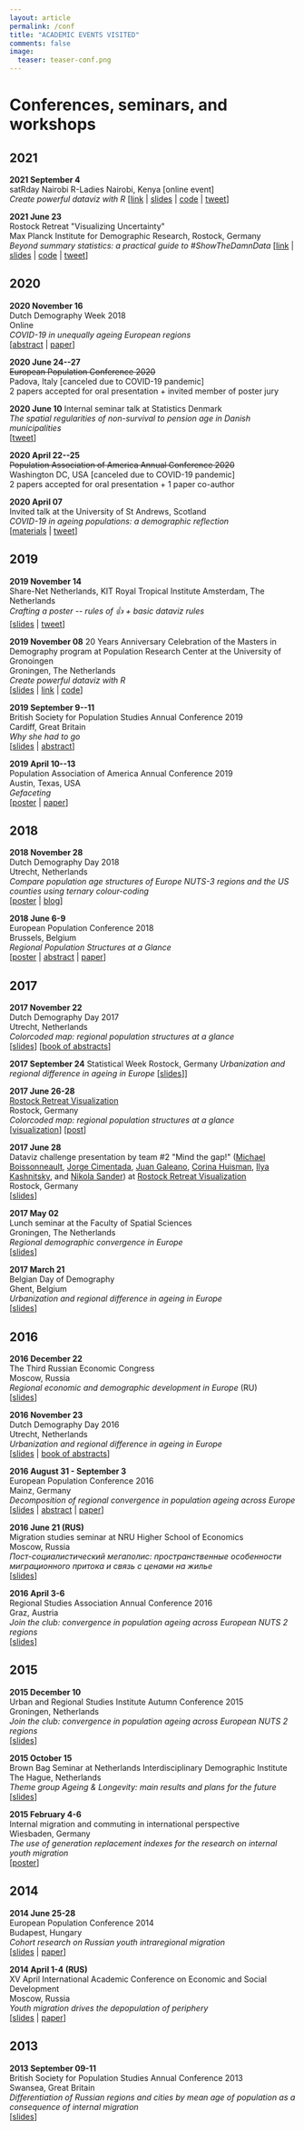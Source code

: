 ```yaml
---
layout: article
permalink: /conf
title: "ACADEMIC EVENTS VISITED"
comments: false
image:
  teaser: teaser-conf.png
---
```


# Conferences, seminars, and workshops


## 2021


**2021 September 4**  
satRday Nairobi
R-Ladies Nairobi, Kenya [online event]  
*Create powerful dataviz with R*
[[link](https://nairobi2021.satrdays.org) | 
[slides](https://ikashnitsky.github.io/share/slides/2109-r-ladies.html) | 
[code](https://bit.ly/rladies21ik) | 
[tweet](https://twitter.com/RLadiesNairobi/status/1428722294189404161)]

**2021 June 23**  
Rostock Retreat "Visualizing Uncertainty"  
Max Planck Institute for Demographic Research, Rostock, Germany  
*Beyond summary statistics: a practical guide to #ShowTheDamnData*
[[link](https://rostock-retreat.org) | 
[slides](https://ikashnitsky.github.io/share/slides/2106-rostock-retreat.html) | 
[code](https://gist.github.com/ikashnitsky/60fc613f5ffd367f5bc66361eb14b874) | 
[tweet](https://twitter.com/ikashnitsky/status/1407693167420493834)]



## 2020

**2020 November 16**  
Dutch Demography Week 2018   
Online  
*COVID-19 in unequally ageing European regions*  
[[abstract](www.nvdemografie.nl/en/news/nederlandse-demografieweek-2020/#) | 
[paper](https://doi.org/10.1016/j.worlddev.2020.105170)]  

**2020 June 24--27**  
~~European Population Conference 2020~~  
Padova, Italy [canceled due to COVID-19 pandemic]  
2 papers accepted for oral presentation + invited member of poster jury

**2020 June 10**
Internal seminar talk at Statistics Denmark  
*The spatial regularities of non-survival to pension age in Danish municipalities*  
[[tweet](https://twitter.com/PopulationEU/status/1252961026854748160)]

**2020 April 22--25**  
~~Population Association of America Annual Conference 2020~~   
Washington DC, USA [canceled due to COVID-19 pandemic]  
2 papers accepted for oral presentation + 1 paper co-author

**2020 April 07**  
Invited talk at the University of St Andrews, Scotland  
*COVID-19 in ageing populations: a demographic reflection*  
[[materials](https://gist.github.com/ikashnitsky/65463d9033aeffddfd7d6db5c6183c8a) | 
[tweet](https://twitter.com/ikashnitsky/status/1251221949591834629)]



## 2019

**2019 November 14**  
Share-Net Netherlands, KIT Royal Tropical Institute
Amsterdam, The Netherlands  
*Crafting a poster -- rules of 👍 + basic dataviz rules*  
[[slides](https://ikashnitsky.github.io/share/1911-sharenet-poster/slides.html) | 
[tweet](https://twitter.com/ShareNet/status/1194976121869291520)]


**2019 November 08**
20 Years Anniversary Celebration of the Masters in Demography program at Population Research Center at the University of Gronoingen  
Groningen, The Netherlands  
*Create powerful dataviz with R*  
[[slides](https://ikashnitsky.github.io/share/1911-prc20-dataviz/slides.html#/) | 
[link](https://www.rug.nl/research/ursi/prc/anniversary?lang=en) | 
[code](https://gist.github.com/ikashnitsky/2800295e304b4858be553432de4a0d11)]

**2019 September 9--11**  
British Society for Population Studies Annual Conference 2019  
Cardiff, Great Britain  
*Why she had to go*  
[[slides](/share/slides/1909-bsps-ik.pdf) | 
[abstract](https://www.lse.ac.uk/social-policy/research/Research-clusters/british-society-for-population-studies/Assets/documents/Migration-mobilities-abstracts.pdf)]

**2019 April 10--13**  
Population Association of America Annual Conference 2019   
Austin, Texas, USA  
*Gefaceting*  
[[poster](/share/slides/1904-paa-poster.pdf) | 
[paper](https://doi.org/10/ggnfjs)]


## 2018

**2018 November 28**  
Dutch Demography Day 2018  
Utrecht, Netherlands  
*Compare population age structures of Europe NUTS-3 regions and the US counties using ternary colour-coding*  
[[poster](images/181203/compare-poster.png) | 
[blog](/2018/ddd-poster/)]   

**2018 June 6-9**  
European Population Conference 2018  
Brussels, Belgium  
*Regional Population Structures at a Glance*  
[[poster](/the-lancet-2018/colorcoded-map-ikashnitsky-jschoeley.png) | 
[abstract](https://eaps.confex.com/eaps/2018/meetingapp.cgi/Paper/2436) | 
[paper](/share/papers/kashnitsky2018tl)]  


## 2017

**2017 November 22**  
Dutch Demography Day 2017  
Utrecht, Netherlands  
*Colorcoded map: regional population structures at a glance*  
[[slides](/share/slides/1711-ddd-ik.html)] 
[[book of abstracts](/share/slides/1711-ddd-book.pdf)] 


**2017 September 24**
Statistical Week
Rostock, Germany 
*Urbanization and regional difference in ageing in Europe*
[[slides](/share/slides/1703-vvd-ik.html)]] 

**2017 June 26-28**  
[Rostock Retreat Visualization](https://twitter.com/RostockRetreat)  
Rostock, Germany  
*Colorcoded map: regional population structures at a glance*  
[[visualization](/share/slides/1706-mind-the-gap.pdf)] 
[[post](https://ikashnitsky.github.io/2017/colorcoded-map/)]

**2017 June 28**  
Dataviz challenge presentation by team #2 "Mind the gap!" ([Michael Boissonneault](https://twitter.com/michaelboiss), [Jorge Cimentada](https://twitter.com/cimentadaj), [Juan Galeano](https://twitter.com/GEDEM_CED), [Corina Huisman](https://twitter.com/CorinaHuisman), [Ilya Kashnitsky](https://twitter.com/ikashnitsky), and [Nikola Sander](https://twitter.com/nikolasander)) at [Rostock Retreat Visualization](https://twitter.com/RostockRetreat)  
Rostock, Germany  
[[slides](/share/slides/1706-mind-the-gap.pdf)]  

**2017 May 02**  
Lunch seminar at the Faculty of Spatial Sciences  
Groningen, The Netherlands  
*Regional demographic convergence in Europe*   
[[slides](share/slides/1705-rug-ik.html)]  


**2017 March 21**  
Belgian Day of Demography  
Ghent, Belgium  
*Urbanization and regional difference in ageing in Europe*  
[[slides](/share/slides/1703-vvd-ik.html)]
  

## 2016
**2016 December 22**  
The Third Russian Economic Congress  
Moscow, Russia  
*Regional economic and demographic development in Europe* (RU)  
[[slides](/share/slides/1612-rec-ik.html)]

**2016 November 23**  
Dutch Demography Day 2016  
Utrecht, Netherlands  
*Urbanization and regional difference in ageing in Europe*  
[[slides](/share/slides/1611-ddd-ik.pdf) | 
[book of abstracts](/share/slides/1611-ddd-book.pdf)]  

**2016 August 31 - September 3**  
European Population Conference 2016  
Mainz, Germany  
*Decomposition of regional convergence in population ageing across Europe*  
[[slides](/share/slides/1609-epc-ik.pdf) | 
[abstract](http://epc2016.princeton.edu/abstracts/161065) | 
[paper](/share/papers/kashnitsky2016epc.pdf)]  

**2016 June 21 (RUS)**  
Migration studies seminar at NRU Higher School of Economics  
Moscow, Russia  
*Пост-социалистический мегаполис: пространственные особенности миграционного притока и связь с ценами на жилье*  
[[slides](share/slides/1606-s-hse-migr-ik.pdf)]  

**2016 April 3-6**  
Regional Studies Association Annual Conference 2016  
Graz, Austria  
*Join the club: convergence in population ageing across European NUTS 2 regions*  
[[slides](/share/slides/1604-rsa-ik.pdf)]  


## 2015

**2015 December 10**  
Urban and Regional Studies Institute Autumn Conference 2015  
Groningen, Netherlands  
*Join the club: convergence in population ageing across European NUTS 2 regions*  
[[slides](/share/slides/1512-ursi-ik.pdf)]  

**2015 October 15**  
Brown Bag Seminar at Netherlands Interdisciplinary Demographic Institute  
The Hague, Netherlands  
*Theme group Ageing & Longevity: main results and plans for the future*  
[[slides](share/slides/1510-s-nidi-ik.pdf)]  

**2015 February 4-6**  
Internal migration and commuting in international perspective  
Wiesbaden, Germany  
*The use of generation replacement indexes for the research on internal youth migration*  
[[poster](/share/slides/1502-wiesbaden-poster-ik.pdf)]  


## 2014

**2014 June 25-28**  
European Population Conference 2014  
Budapest, Hungary  
*Cohort research on Russian youth intraregional migration*  
[[slides](/share/slides/1406-epc-ik.pdf) | 
[paper](/share/papers/kashnitsky2014epc.pdf)]  

**2014 April 1-4 (RUS)**  
XV April International Academic Conference on Economic and Social Development  
Moscow, Russia  
*Youth migration drives the depopulation of periphery*  
[[slides](/share/slides/1404-hse-ik.pdf) | 
[paper](/share/papers/kashnitsky2015hse.pdf)]  


## 2013

**2013 September 09-11**  
British Society for Population Studies Annual Conference 2013  
Swansea, Great Britain  
*Differentiation of Russian regions and cities by mean age of population as a consequence of internal migration*  
[[slides](/share/slides/1309-bsps-ik.pdf)]  









